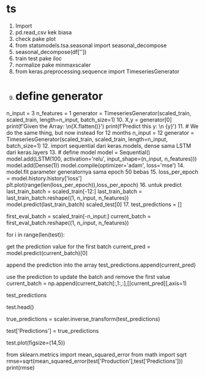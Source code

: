 # ts
1. Import
2. pd.read_csv kek biasa
3. check pake plot
4. from statsmodels.tsa.seasonal import seasonal_decompose
5. seasonal_decompose(df[''])
6. train test pake iloc
7. normalize pake minmaxscaler
8. from keras.preprocessing.sequence import TimeseriesGenerator
9. # define generator
n_input = 3
n_features = 1
generator = TimeseriesGenerator(scaled_train, scaled_train, length=n_input, batch_size=1)
10. X,y = generator[0]
print(f'Given the Array: \n{X.flatten()}')
print(f'Predict this y: \n {y}')
11. # We do the same thing, but now instead for 12 months
n_input = 12
generator = TimeseriesGenerator(scaled_train, scaled_train, length=n_input, batch_size=1)
12. import sequential dari keras.models, dense sama LSTM dari keras.layers
13. # define model
model = Sequential()
model.add(LSTM(100, activation='relu', input_shape=(n_input, n_features)))
model.add(Dense(1))
model.compile(optimizer='adam', loss='mse')
14. model.fit parameter generatornya sama epoch 50 bebas
15. loss_per_epoch = model.history.history['loss']
plt.plot(range(len(loss_per_epoch)),loss_per_epoch)
16. untuk predict
last_train_batch = scaled_train[-12:]
last_train_batch = last_train_batch.reshape((1, n_input, n_features))
model.predict(last_train_batch)
scaled_test[0]
17. test_predictions = []

first_eval_batch = scaled_train[-n_input:]
current_batch = first_eval_batch.reshape((1, n_input, n_features))

for i in range(len(test)):

  get the prediction value for the first batch
  current_pred = model.predict(current_batch)[0]

  append the prediction into the array
  test_predictions.append(current_pred)

  use the prediction to update the batch and remove the first value
  current_batch = np.append(current_batch[:,1:,:],[[current_pred]],axis=1)

test_predictions

test.head()

true_predictions = scaler.inverse_transform(test_predictions)

test['Predictions'] = true_predictions

test.plot(figsize=(14,5))

from sklearn.metrics import mean_squared_error
from math import sqrt
rmse=sqrt(mean_squared_error(test['Production'],test['Predictions']))
print(rmse)
